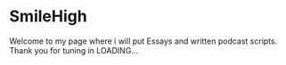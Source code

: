 # SmileHigh
Welcome to my page where i will put Essays and written podcast scripts.
Thank you for tuning in LOADING...
